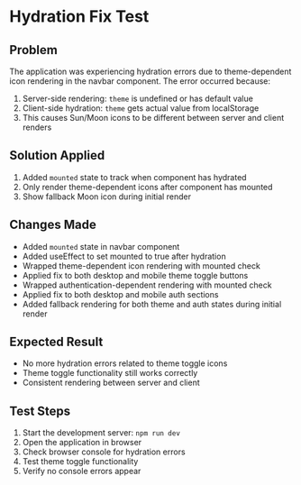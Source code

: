 # Hydration Fix Test

## Problem
The application was experiencing hydration errors due to theme-dependent icon rendering in the navbar component. The error occurred because:

1. Server-side rendering: `theme` is undefined or has default value
2. Client-side hydration: `theme` gets actual value from localStorage
3. This causes Sun/Moon icons to be different between server and client renders

## Solution Applied
1. Added `mounted` state to track when component has hydrated
2. Only render theme-dependent icons after component has mounted
3. Show fallback Moon icon during initial render

## Changes Made
- Added `mounted` state in navbar component
- Added useEffect to set mounted to true after hydration
- Wrapped theme-dependent icon rendering with mounted check
- Applied fix to both desktop and mobile theme toggle buttons
- Wrapped authentication-dependent rendering with mounted check
- Applied fix to both desktop and mobile auth sections
- Added fallback rendering for both theme and auth states during initial render

## Expected Result
- No more hydration errors related to theme toggle icons
- Theme toggle functionality still works correctly
- Consistent rendering between server and client

## Test Steps
1. Start the development server: `npm run dev`
2. Open the application in browser
3. Check browser console for hydration errors
4. Test theme toggle functionality
5. Verify no console errors appear